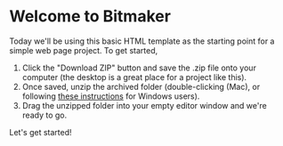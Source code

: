 # Welcome to Bitmaker

Today we'll be using this basic HTML template as the starting point for a simple web page project. To get started,

1. Click the "Download ZIP" button and save the .zip file onto your computer (the desktop is a great place for a project like this).
2. Once saved, unzip the archived folder (double-clicking (Mac), or following [these instructions](http://windows.microsoft.com/en-ca/windows/compress-uncompress-files-zip-files) for Windows users).
3. Drag the unzipped folder into your empty editor window and we're ready to go.

Let's get started!
